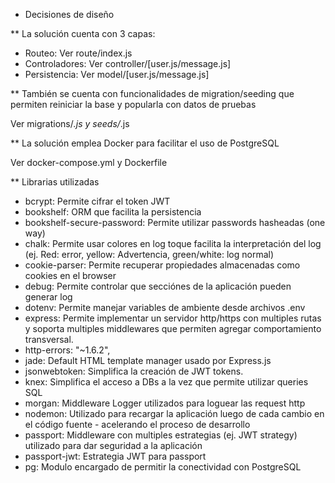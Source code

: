 * Decisiones de diseño

** La solución cuenta con 3 capas:

- Routeo: Ver route/index.js
- Controladores: Ver controller/[user.js/message.js]
- Persistencia: Ver model/[user.js/message.js]

** También se cuenta con funcionalidades de migration/seeding que permiten reiniciar la base y popularla con datos de pruebas

Ver migrations/*.js y seeds/*.js

** La solución emplea Docker para facilitar el uso de PostgreSQL

Ver docker-compose.yml y Dockerfile


** Librarias utilizadas

- bcrypt: Permite cifrar el token JWT
- bookshelf: ORM que facilita la persistencia
- bookshelf-secure-password: Permite utilizar passwords hasheadas (one way)
- chalk: Permite usar colores en log toque facilita la interpretación del log (ej. Red: error, yellow: Advertencia, green/white: log normal)
- cookie-parser: Permite recuperar propiedades almacenadas como cookies en el browser
- debug:  Permite controlar que secciónes de la aplicación pueden generar log
- dotenv: Permite manejar variables de ambiente desde archivos .env 
- express: Permite implementar un servidor http/https con multiples rutas y soporta multiples middlewares que permiten agregar comportamiento transversal.
- http-errors: "~1.6.2",
- jade: Default HTML template manager usado por Express.js
- jsonwebtoken: Simplifica la creación de JWT tokens.
- knex: Simplifica el acceso a DBs a la vez que permite utilizar queries SQL
- morgan: Middleware Logger utilizados para loguear las request http
- nodemon: Utilizado para recargar la aplicación luego de cada cambio en el código fuente - acelerando el proceso de desarrollo
- passport: Middleware con multiples estrategias (ej. JWT strategy) utilizado para dar seguridad a la aplicación 
- passport-jwt: Estrategia JWT para passport 
- pg: Modulo encargado de permitir la conectividad con PostgreSQL
